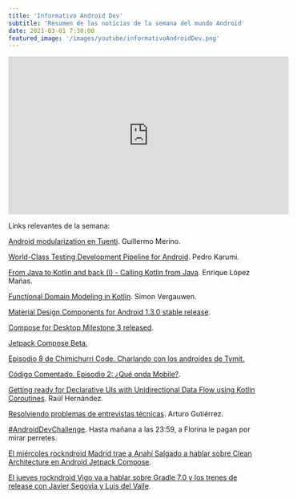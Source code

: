 ```yaml
---
title: 'Informativo Android Dev'
subtitle: 'Resumen de las noticias de la semana del mundo Android'
date: 2021-03-01 7:30:00
featured_image: '/images/youtube/informativoAndroidDev.png'
---
```


<iframe width="560" height="315" src="https://www.youtube.com/embed/5sYWZDODS1A" frameborder="0" allow="accelerometer; autoplay; clipboard-write; encrypted-media; gyroscope; picture-in-picture" allowfullscreen></iframe>

Links relevantes de la semana:

[Android modularization en Tuenti](https://medium.com/makingtuenti/android-modularization-783231543748). Guillermo Merino.

[World-Class Testing Development Pipeline for Android](https://www.youtube.com/watch?v=3ncgYhcU6aQ). Pedro Karumi.

[From Java to Kotlin and back (I) - Calling Kotlin from Java](https://medium.com/google-developer-experts/from-java-to-kotlin-and-back-i-java-calling-kotlin-9abfc6496b04). Enrique López Mañas.

[Functional Domain Modeling in Kotlin](https://www.47deg.com/blog/functional-domain-modeling/#functional-domain-modeling-in-kotlin-0). Simon Vergauwen.

[Material Design Components for Android 1.3.0 stable release](https://material.io/blog/android-stable-release-1-3-0).

[Compose for Desktop Milestone 3 released](https://blog.jetbrains.com/kotlin/2021/02/jetpack-compose-for-desktop-milestone-3-released/).

[Jetpack Compose Beta.](https://android-developers.googleblog.com/2021/02/announcing-jetpack-compose-beta.html)

[Episodio 8 de Chimichurri Code. Charlando con los androides de Tymit.](https://open.spotify.com/episode/3mF9EruJ6pArKW7aEgxHUD)

[Código Comentado. Episodio 2: ¿Qué onda Mobile?](https://open.spotify.com/episode/5BWVtcs8t4Y6e490NljLEK).

[Getting ready for Declarative UIs with Unidirectional Data Flow using Kotlin Coroutines](https://fosdem.org/2021/schedule/event/declarative_ready_unidirectionaldataflow_with_coroutines/). Raúl Hernández.

[Resolviendo problemas de entrevistas técnicas](https://www.twitch.tv/videos/926792688). Arturo Gutiérrez.

[#AndroidDevChallenge](https://developer.android.com/dev-challenge). Hasta mañana a las 23:59, a Florina le pagan por mirar perretes.

[El miércoles rockndroid Madrid trae a Anahí Salgado a hablar sobre Clean Architecture en Android Jetpack Compose](https://www.meetup.com/rockndroidmad/events/276589574/).

[El jueves rockndroid Vigo va a hablar sobre Gradle 7.0 y los trenes de release con Javier Segovia y Luis del Valle](https://www.meetup.com/rockndroidvig/events/276463581/).
